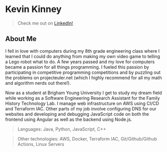 # Kevin Kinney

> Check me out on [LinkedIn!](https://linkedin.com/in/kevinmkinney)

## About Me

I fell in love with computers during my 8th grade engineering class where I learned that I could do anything from making my own video game to telling a Lego robot what to do. A few years passed and my love for computers became a passion for all things programming. I fueled this passion by participating in competitive programming competitions and by puzzling out the problems on projecteuler.net (which I highly recommend for all my math and algorithm nerds out there!).

Now as a student at Brigham Young University I get to study my dream field while working as a Software Engineering Research Assistant for the Family History Technology Lab. I manage web infrastructure on AWS using CI/CD and Terraform IAC. Other parts of my job involve configuring DNS for our websites and developing and debugging JavaScript code on both the frontend using Angular as well as the backend using Node.js.

> Languages: Java, Python, JavaScript, C++

> Other technologies: AWS, Docker, Terraform IAC, Git/Github/Github Actions, Linux Servers
